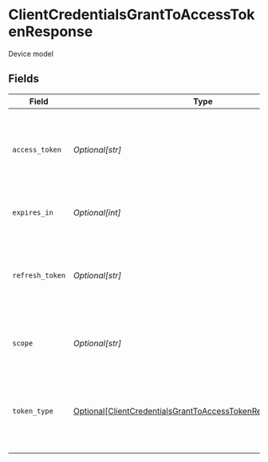 # ClientCredentialsGrantToAccessTokenResponse

Device model


## Fields

| Field                                                                                                                                         | Type                                                                                                                                          | Required                                                                                                                                      | Description                                                                                                                                   | Example                                                                                                                                       |
| --------------------------------------------------------------------------------------------------------------------------------------------- | --------------------------------------------------------------------------------------------------------------------------------------------- | --------------------------------------------------------------------------------------------------------------------------------------------- | --------------------------------------------------------------------------------------------------------------------------------------------- | --------------------------------------------------------------------------------------------------------------------------------------------- |
| `access_token`                                                                                                                                | *Optional[str]*                                                                                                                               | :heavy_minus_sign:                                                                                                                            | String passed to the authorization server to gain access to the system                                                                        | i1qxz68gu50zp4i8ceyxqogmq7y0yienm52351c6...                                                                                                   |
| `expires_in`                                                                                                                                  | *Optional[int]*                                                                                                                               | :heavy_minus_sign:                                                                                                                            | Number of seconds the token is valid for.                                                                                                     | 900                                                                                                                                           |
| `refresh_token`                                                                                                                               | *Optional[str]*                                                                                                                               | :heavy_minus_sign:                                                                                                                            | String passed to the authorization server to gain access to the system                                                                        | i1qxz68gu50zp4i8ceyxqogmq7y0yienm52351c6...                                                                                                   |
| `scope`                                                                                                                                       | *Optional[str]*                                                                                                                               | :heavy_minus_sign:                                                                                                                            | A space-delimited list of [scopes](https://docs.moov.io/guides/developer-tools/api-keys/scopes/) that are allowed                             | /accounts.write                                                                                                                               |
| `token_type`                                                                                                                                  | [Optional[ClientCredentialsGrantToAccessTokenResponseTokenType]](../../models/shared/clientcredentialsgranttoaccesstokenresponsetokentype.md) | :heavy_minus_sign:                                                                                                                            | Type of token returned. Opaque is not parse-able while JWT follows JWT spec.                                                                  |                                                                                                                                               |